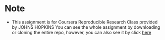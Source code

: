 Note
==========

 * This assignment is for Coursera Reproducible Research Class provided by JOHNS HOPKINS 
   You can see the whole assignment by downloading or cloning the entire repo, however, 
   you can also see it by click [here](http://rpubs.com/yelangya3826850/Reproducible_ResearchPeer_Assignment1)
